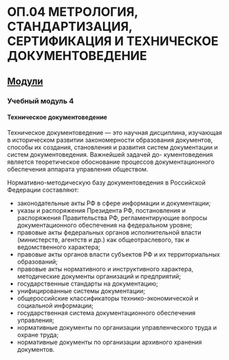 # ОП.04 МЕТРОЛОГИЯ, СТАНДАРТИЗАЦИЯ, СЕРТИФИКАЦИЯ И ТЕХНИЧЕСКОЕ ДОКУМЕНТОВЕДЕНИЕ

## [Модули](https://github.com/polinalisafox/metro2033/blob/main/README.md) 

### Учебный модуль 4

#### Техническое документоведение 

Техническое документоведение — это научная дисциплина, изучающая в историческом развитии закономерности образования документов, способы их создания, становления и развития систем документации и систем документоведения. Важнейшей задачей до- кументоведения является теоретическое обоснование процессов документационного обеспечения аппарата управления обществом.

Нормативно-методическую базу документоведения в Российской Федерации составляют:
- законодательные акты РФ в сфере информации и документации;
- указы и распоряжения Президента РФ, постановления и распоряжения Правительства РФ, регламентирующие вопросы документационного обеспечения на федеральном уровне;
- правовые акты федеральных органов исполнительной власти (министерств, агентств и др.) как общеотраслевого, так и ведомственного характера;
- правовые акты органов власти субъектов РФ и их территориальных образований;
- правовые акты нормативного и инструктивного характера, методические документы организаций и предприятий;
- государственные стандарты на документацию;
- унифицированные системы документации;
- общероссийские классификаторы технико-экономической и социальной информации;
- государственная система документационного обеспечения управления;
- нормативные документы по организации управленческого труда и охране труда;
- нормативные документы по организации архивного хранения документов.
